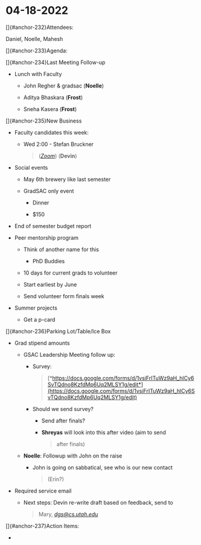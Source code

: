 # 04-18-2022

[]{#anchor-232}Attendees:

Daniel, Noelle, Mahesh

[]{#anchor-233}Agenda:

[]{#anchor-234}Last Meeting Follow-up

-   Lunch with Faculty

    -   John Regher & gradsac (**Noelle**)

    -   Aditya Bhaskara (**Frost**)

    -   Sneha Kasera (**Frost**)

[]{#anchor-235}New Business

-   Faculty candidates this week:

    -   Wed 2:00 - Stefan Bruckner
        > ([*Zoom*](https://www.google.com/url?q=https://us02web.zoom.us/j/89784752959?pwd%3DRmsyTlJNRzcxOFViV3VROGV5ZERHUT09&sa=D&source=calendar&usd=2&usg=AOvVaw3JVd6qGgo0YjyI3jpWPOq4))
        > (**Devin**)

-   Social events

    -   May 6th brewery like last semester

    -   GradSAC only event

        -   Dinner

        -   \$150

-   End of semester budget report

-   Peer mentorship program

    -   Think of another name for this

        -   PhD Buddies

    -   10 days for current grads to volunteer

    -   Start earliest by June

    -   Send volunteer form finals week

-   Summer projects

    -   Get a p-card

[]{#anchor-236}Parking Lot/Table/Ice Box

-   Grad stipend amounts

    -   GSAC Leadership Meeting follow up:

        -   Survey:
            > [*https://docs.google.com/forms/d/1vsiFrITuWz9aH_hlCy6SvTQdno8KzfdMp6Uq2MLSY1g/edit*](https://docs.google.com/forms/d/1vsiFrITuWz9aH_hlCy6SvTQdno8KzfdMp6Uq2MLSY1g/edit)

        -   Should we send survey?

            -   Send after finals?

            -   **Shreyas** will look into this after video (aim to send
                > after finals)

    -   **Noelle**: Followup with John on the raise

        -   John is going on sabbatical, see who is our new contact
            > (Erin?)

-   Required service email

    -   Next steps: Devin re-write draft based on feedback, send to
        > Mary, [*dgs@cs.utah.edu*](mailto:dgs@cs.utah.edu)

[]{#anchor-237}Action Items:

-   

